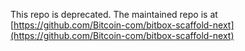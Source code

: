This repo is deprecated. The maintained repo is at [https://github.com/Bitcoin-com/bitbox-scaffold-next](https://github.com/Bitcoin-com/bitbox-scaffold-next)
